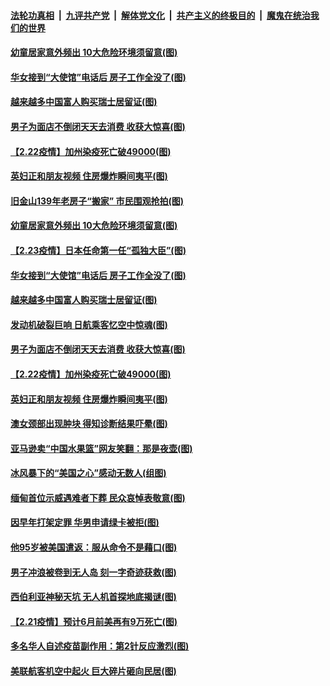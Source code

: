 ####  [法轮功真相](../../../../basic/blob/master/README.md?t=02240701) &nbsp;|&nbsp; [九评共产党](../../../../9ping.md/blob/master/README.md?t=02240701) &nbsp;|&nbsp; [解体党文化](../../../../jtdwh.md/blob/master/README.md?t=02240701)  &nbsp;|&nbsp; [共产主义的终极目的](../../../../gczydzjmd.md/blob/master/README.md?t=02240701) &nbsp;|&nbsp; [魔鬼在统治我们的世界](../../../../mgztzwmdsj.md/blob/master/README.md?t=02240701) 

#### [幼童居家意外频出 10大危险环境须留意(图)](../pages/p3/963529.md?t=02240701) 

#### [华女接到“大使馆”电话后 房子工作全没了(图)](../pages/p3/963499.md?t=02240701) 

#### [越来越多中国富人购买瑞士居留证(图)](../pages/p3/963490.md?t=02240701) 

#### [男子为面店不倒闭天天去消费 收获大惊喜(图)](../pages/p3/963412.md?t=02240701) 

#### [【2.22疫情】加州染疫死亡破49000(图)](../pages/p3/963405.md?t=02240701) 

#### [英妇正和朋友视频 住房爆炸瞬间夷平(图)](../pages/p3/963383.md?t=02240701) 

#### [旧金山139年老房子“搬家” 市民围观抢拍(图)](../pages/p3/963533.md?t=02240701) 

#### [幼童居家意外频出 10大危险环境须留意(图)](../pages/p3/963529.md?t=02240701) 

#### [【2.23疫情】日本任命第一任“孤独大臣”(图)](../pages/p3/963527.md?t=02240701) 

#### [华女接到“大使馆”电话后 房子工作全没了(图)](../pages/p3/963499.md?t=02240701) 

#### [越来越多中国富人购买瑞士居留证(图)](../pages/p3/963490.md?t=02240701) 

#### [发动机破裂巨响 日航乘客忆空中惊魂(图)](../pages/p3/963414.md?t=02240701) 

#### [男子为面店不倒闭天天去消费 收获大惊喜(图)](../pages/p3/963412.md?t=02240701) 

#### [【2.22疫情】加州染疫死亡破49000(图)](../pages/p3/963405.md?t=02240701) 

#### [英妇正和朋友视频 住房爆炸瞬间夷平(图)](../pages/p3/963383.md?t=02240701) 

#### [澳女颈部出现肿块 得知诊断结果吓晕(图)](../pages/p3/963348.md?t=02240701) 

#### [亚马逊卖“中国水果篮”网友笑翻：那是夜壶(图)](../pages/p3/963379.md?t=02240701) 

#### [冰风暴下的“美国之心”感动无数人(组图)](../pages/p3/963362.md?t=02240701) 

#### [缅甸首位示威遇难者下葬 民众哀悼表敬意(图)](../pages/p3/963329.md?t=02240701) 

#### [因早年打架定罪 华男申请绿卡被拒(图)](../pages/p3/963317.md?t=02240701) 

#### [他95岁被美国遣返：服从命令不是藉口(图)](../pages/p3/963309.md?t=02240701) 

#### [男子冲浪被卷到无人岛 刻一字奇迹获救(图)](../pages/p3/963312.md?t=02240701) 

#### [西伯利亚神秘天坑 无人机首探地底揭谜(图)](../pages/p3/963310.md?t=02240701) 

#### [【2.21疫情】预计6月前美再有9万死亡(图)](../pages/p3/963302.md?t=02240701) 

#### [多名华人自述疫苗副作用：第2针反应激烈(图)](../pages/p3/963306.md?t=02240701) 

#### [美联航客机空中起火 巨大碎片砸向民居(图)](../pages/p3/963301.md?t=02240701) 

